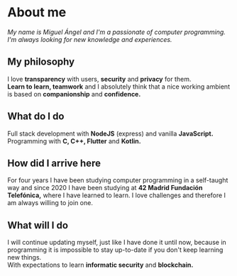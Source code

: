 # About me

_My name is Miguel Ángel and I'm a passionate of computer programming. I'm always looking for new knowledge and experiences._

<!--
[![madorna-'s 42 stats](https://badge42.vercel.app/api/v2/stats/cl1iouipz002509jwjbnpt2v1?cursusId=21)](https://github.com/JaeSeoKim/badge42)

## My current marks for the 42 Cursus are the following:

| Project       | Mark                                                                                                                                    |
| ------------- | --------------------------------------------------------------------------------------------------------------------------------------- |
| Libft         | [![madorna-'s 42 Libft Score](https://badge42.vercel.app/api/v2/cl1iouipz002509jwjbnpt2v1/project/1896165)](https://github.com/JaeSeoKim/badge42)   |
| get_next_line | [![madorna-'s 42 get_next_line Score](https://badge42.vercel.app/api/v2/cl1iouipz002509jwjbnpt2v1/project/1940191)](https://github.com/JaeSeoKim/badge42) |
| netwhat       | [![madorna-'s 42 netwhat Score](https://badge42.vercel.app/api/v2/cl1iouipz002509jwjbnpt2v1/project/1954864)](https://github.com/JaeSeoKim/badge42) |
| ft_printf     | [![madorna-'s 42 ft_printf Score](https://badge42.vercel.app/api/v2/cl1iouipz002509jwjbnpt2v1/project/1952479)](https://github.com/JaeSeoKim/badge42) |
| ft_server     | [![madorna-'s 42 ft_printf Score](https://badge42.vercel.app/api/v2/cl1iouipz002509jwjbnpt2v1/project/1952479)](https://github.com/JaeSeoKim/badge42) |
| Exam Rank 02  | [![madorna-'s 42 ft_printf Score](https://badge42.vercel.app/api/v2/cl1iouipz002509jwjbnpt2v1/project/1952479)](https://github.com/JaeSeoKim/badge42) |
| libasm        | [![madorna-'s 42 ft_printf Score](https://badge42.vercel.app/api/v2/cl1iouipz002509jwjbnpt2v1/project/1952479)](https://github.com/JaeSeoKim/badge42) |
| cub3d         | [![madorna-'s 42 cub3d Score](https://badge42.vercel.app/api/v2/cl1iouipz002509jwjbnpt2v1/project/2074738)](https://github.com/JaeSeoKim/badge42)   |
| ft_services   | [![madorna-'s 42 ft_services Score](https://badge42.vercel.app/api/v2/cl1iouipz002509jwjbnpt2v1/project/2139445)](https://github.com/JaeSeoKim/badge42)   |
| Philosophers  | [![madorna-'s 42 Philosophers Score](https://badge42.vercel.app/api/v2/cl1iouipz002509jwjbnpt2v1/project/2363708)](https://github.com/JaeSeoKim/badge42) |
| Exam Rank 03  | [![madorna-'s 42 Exam Rank 03 Score](https://badge42.vercel.app/api/v2/cl1iouipz002509jwjbnpt2v1/project/2121234)](https://github.com/JaeSeoKim/badge42) |
| minishell     | [![madorna-'s 42 minishell Score](https://badge42.vercel.app/api/v2/cl1iouipz002509jwjbnpt2v1/project/2397424)](https://github.com/JaeSeoKim/badge42) |
| CPP Module 00 | [![madorna-'s 42 CPP Module 00 Score](https://badge42.vercel.app/api/v2/cl1iouipz002509jwjbnpt2v1/project/2525842)](https://github.com/JaeSeoKim/badge42) |
| CPP Module 01 | [![madorna-'s 42 CPP Module 01 Score](https://badge42.vercel.app/api/v2/cl1iouipz002509jwjbnpt2v1/project/2527945)](https://github.com/JaeSeoKim/badge42) |
| CPP Module 02 | [![madorna-'s 42 CPP Module 02 Score](https://badge42.vercel.app/api/v2/cl1iouipz002509jwjbnpt2v1/project/2539924)](https://github.com/JaeSeoKim/badge42) |
| CPP Module 03 | [![madorna-'s 42 CPP Module 03 Score](https://badge42.vercel.app/api/v2/cl1iouipz002509jwjbnpt2v1/project/2545012)](https://github.com/JaeSeoKim/badge42) |
| CPP Module 04 | [![madorna-'s 42 CPP Module 04 Score](https://badge42.vercel.app/api/v2/cl1iouipz002509jwjbnpt2v1/project/2548472)](https://github.com/JaeSeoKim/badge42) |
| CPP Module 05 | [![madorna-'s 42 CPP Module 05 Score](https://badge42.vercel.app/api/v2/cl1iouipz002509jwjbnpt2v1/project/2584982)](https://github.com/JaeSeoKim/badge42) |
| CPP Module 06 | [![madorna-'s 42 CPP Module 06 Score](https://badge42.vercel.app/api/v2/cl1iouipz002509jwjbnpt2v1/project/2597757)](https://github.com/JaeSeoKim/badge42) |
| CPP Module 07 | [![madorna-'s 42 CPP Module 07 Score](https://badge42.vercel.app/api/v2/cl1iouipz002509jwjbnpt2v1/project/2602144)](https://github.com/JaeSeoKim/badge42) |
| CPP Module 08 | [![madorna-'s 42 CPP Module 08 Score](https://badge42.vercel.app/api/v2/cl1iouipz002509jwjbnpt2v1/project/2602349)](https://github.com/JaeSeoKim/badge42) |
| Exam Rank 04  | [![madorna-'s 42 Exam Rank 04 Score](https://badge42.vercel.app/api/v2/cl1iouipz002509jwjbnpt2v1/project/2592347)](https://github.com/JaeSeoKim/badge42) |
| webserv       | [![madorna-'s 42 webserv Score](https://badge42.vercel.app/api/v2/cl1iouipz002509jwjbnpt2v1/project/3022044)](https://github.com/JaeSeoKim/badge42) |
| Exam Rank 05  | [![madorna-'s 42 Exam Rank 05 Score](https://badge42.vercel.app/api/v2/cl1iouipz002509jwjbnpt2v1/project/3036960)](https://github.com/JaeSeoKim/badge42) |
| CPP Module 09 | [![madorna-'s 42 CPP Module 09 Score](https://badge42.vercel.app/api/v2/cl1iouipz002509jwjbnpt2v1/project/3131394)](https://github.com/JaeSeoKim/badge42) |
-->
## My philosophy

I love **transparency** with users, **security** and **privacy** for them.  
**Learn to learn, teamwork** and I absolutely think that a nice working ambient is based on **companionship** and **confidence.**

## What do I do

Full stack development with **NodeJS** (express) and vanilla **JavaScript.** Programming with **C, C++, Flutter** and **Kotlin.**

## How did I arrive here

For four years I have been studying computer programming in a self-taught way and since 2020 I have been studying at **42 Madrid Fundación Telefónica,** where I have learned to learn. I love challenges and therefore I am always willing to join one.

## What will I do

I will continue updating myself, just like I have done it until now, because in programming it is impossible to stay up-to-date if you don't keep learning new things.  
With expectations to learn **informatic security** and **blockchain.**

<!--
**AdornaRuiz/AdornaRuiz** is a ✨ _special_ ✨ repository because its `README.md` (this file) appears on your GitHub profile.

Here are some ideas to get you started:

- 🔭 I’m currently working on ...
- 🌱 I’m currently learning ...
- 👯 I’m looking to collaborate on ...
- 🤔 I’m looking for help with ...
- 💬 Ask me about ...
- 📫 How to reach me: ...
- 😄 Pronouns: ...
- ⚡ Fun fact: ...
-->
